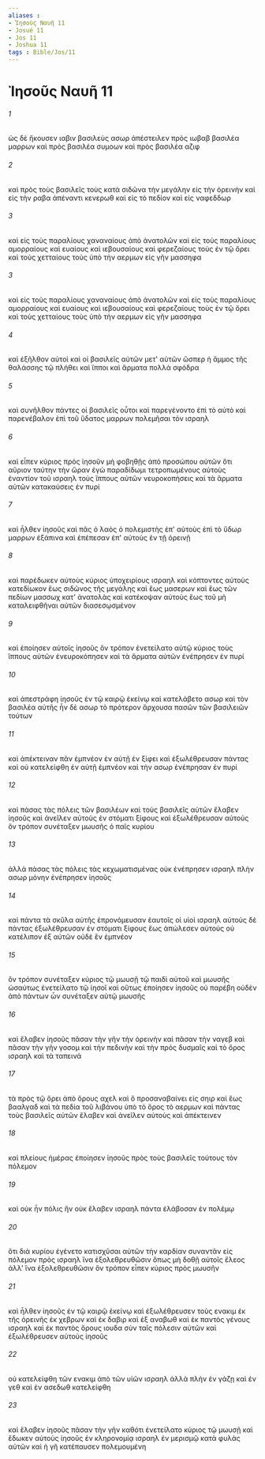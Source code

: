 ```yaml
---
aliases : 
- Ἰησοῦς Ναυῆ 11
- Josué 11
- Jos 11
- Joshua 11
tags : Bible/Jos/11
---
```


# Ἰησοῦς Ναυῆ 11

###### 1
ὡς δὲ ἤκουσεν ιαβιν βασιλεὺς ασωρ ἀπέστειλεν πρὸς ιωβαβ βασιλέα μαρρων καὶ πρὸς βασιλέα συμοων καὶ πρὸς βασιλέα αζιφ
###### 2
καὶ πρὸς τοὺς βασιλεῖς τοὺς κατὰ σιδῶνα τὴν μεγάλην εἰς τὴν ὀρεινὴν καὶ εἰς τὴν ραβα ἀπέναντι κενερωθ καὶ εἰς τὸ πεδίον καὶ εἰς ναφεδδωρ
###### 3
καὶ εἰς τοὺς παραλίους χαναναίους ἀπὸ ἀνατολῶν καὶ εἰς τοὺς παραλίους αμορραίους καὶ ευαίους καὶ ιεβουσαίους καὶ φερεζαίους τοὺς ἐν τῷ ὄρει καὶ τοὺς χετταίους τοὺς ὑπὸ τὴν αερμων εἰς γῆν μασσηφα
###### 3
καὶ εἰς τοὺς παραλίους χαναναίους ἀπὸ ἀνατολῶν καὶ εἰς τοὺς παραλίους αμορραίους καὶ ευαίους καὶ ιεβουσαίους καὶ φερεζαίους τοὺς ἐν τῷ ὄρει καὶ τοὺς χετταίους τοὺς ὑπὸ τὴν αερμων εἰς γῆν μασσηφα
###### 4
καὶ ἐξῆλθον αὐτοὶ καὶ οἱ βασιλεῖς αὐτῶν μετ' αὐτῶν ὥσπερ ἡ ἄμμος τῆς θαλάσσης τῷ πλήθει καὶ ἵπποι καὶ ἅρματα πολλὰ σφόδρα
###### 5
καὶ συνῆλθον πάντες οἱ βασιλεῖς οὗτοι καὶ παρεγένοντο ἐπὶ τὸ αὐτὸ καὶ παρενέβαλον ἐπὶ τοῦ ὕδατος μαρρων πολεμῆσαι τὸν ισραηλ
###### 6
καὶ εἶπεν κύριος πρὸς ἰησοῦν μὴ φοβηθῇς ἀπὸ προσώπου αὐτῶν ὅτι αὔριον ταύτην τὴν ὥραν ἐγὼ παραδίδωμι τετροπωμένους αὐτοὺς ἐναντίον τοῦ ισραηλ τοὺς ἵππους αὐτῶν νευροκοπήσεις καὶ τὰ ἅρματα αὐτῶν κατακαύσεις ἐν πυρί
###### 7
καὶ ἦλθεν ἰησοῦς καὶ πᾶς ὁ λαὸς ὁ πολεμιστὴς ἐπ' αὐτοὺς ἐπὶ τὸ ὕδωρ μαρρων ἐξάπινα καὶ ἐπέπεσαν ἐπ' αὐτοὺς ἐν τῇ ὀρεινῇ
###### 8
καὶ παρέδωκεν αὐτοὺς κύριος ὑποχειρίους ισραηλ καὶ κόπτοντες αὐτοὺς κατεδίωκον ἕως σιδῶνος τῆς μεγάλης καὶ ἕως μασερων καὶ ἕως τῶν πεδίων μασσωχ κατ' ἀνατολὰς καὶ κατέκοψαν αὐτοὺς ἕως τοῦ μὴ καταλειφθῆναι αὐτῶν διασεσῳσμένον
###### 9
καὶ ἐποίησεν αὐτοῖς ἰησοῦς ὃν τρόπον ἐνετείλατο αὐτῷ κύριος τοὺς ἵππους αὐτῶν ἐνευροκόπησεν καὶ τὰ ἅρματα αὐτῶν ἐνέπρησεν ἐν πυρί
###### 10
καὶ ἀπεστράφη ἰησοῦς ἐν τῷ καιρῷ ἐκείνῳ καὶ κατελάβετο ασωρ καὶ τὸν βασιλέα αὐτῆς ἦν δὲ ασωρ τὸ πρότερον ἄρχουσα πασῶν τῶν βασιλειῶν τούτων
###### 11
καὶ ἀπέκτειναν πᾶν ἐμπνέον ἐν αὐτῇ ἐν ξίφει καὶ ἐξωλέθρευσαν πάντας καὶ οὐ κατελείφθη ἐν αὐτῇ ἐμπνέον καὶ τὴν ασωρ ἐνέπρησαν ἐν πυρί
###### 12
καὶ πάσας τὰς πόλεις τῶν βασιλέων καὶ τοὺς βασιλεῖς αὐτῶν ἔλαβεν ἰησοῦς καὶ ἀνεῖλεν αὐτοὺς ἐν στόματι ξίφους καὶ ἐξωλέθρευσαν αὐτούς ὃν τρόπον συνέταξεν μωυσῆς ὁ παῖς κυρίου
###### 13
ἀλλὰ πάσας τὰς πόλεις τὰς κεχωματισμένας οὐκ ἐνέπρησεν ισραηλ πλὴν ασωρ μόνην ἐνέπρησεν ἰησοῦς
###### 14
καὶ πάντα τὰ σκῦλα αὐτῆς ἐπρονόμευσαν ἑαυτοῖς οἱ υἱοὶ ισραηλ αὐτοὺς δὲ πάντας ἐξωλέθρευσαν ἐν στόματι ξίφους ἕως ἀπώλεσεν αὐτούς οὐ κατέλιπον ἐξ αὐτῶν οὐδὲ ἓν ἐμπνέον
###### 15
ὃν τρόπον συνέταξεν κύριος τῷ μωυσῇ τῷ παιδὶ αὐτοῦ καὶ μωυσῆς ὡσαύτως ἐνετείλατο τῷ ἰησοῖ καὶ οὕτως ἐποίησεν ἰησοῦς οὐ παρέβη οὐδὲν ἀπὸ πάντων ὧν συνέταξεν αὐτῷ μωυσῆς
###### 16
καὶ ἔλαβεν ἰησοῦς πᾶσαν τὴν γῆν τὴν ὀρεινὴν καὶ πᾶσαν τὴν ναγεβ καὶ πᾶσαν τὴν γῆν γοσομ καὶ τὴν πεδινὴν καὶ τὴν πρὸς δυσμαῖς καὶ τὸ ὄρος ισραηλ καὶ τὰ ταπεινά
###### 17
τὰ πρὸς τῷ ὄρει ἀπὸ ὄρους αχελ καὶ ὃ προσαναβαίνει εἰς σηιρ καὶ ἕως βααλγαδ καὶ τὰ πεδία τοῦ λιβάνου ὑπὸ τὸ ὄρος τὸ αερμων καὶ πάντας τοὺς βασιλεῖς αὐτῶν ἔλαβεν καὶ ἀνεῖλεν αὐτοὺς καὶ ἀπέκτεινεν
###### 18
καὶ πλείους ἡμέρας ἐποίησεν ἰησοῦς πρὸς τοὺς βασιλεῖς τούτους τὸν πόλεμον
###### 19
καὶ οὐκ ἦν πόλις ἣν οὐκ ἔλαβεν ισραηλ πάντα ἐλάβοσαν ἐν πολέμῳ
###### 20
ὅτι διὰ κυρίου ἐγένετο κατισχῦσαι αὐτῶν τὴν καρδίαν συναντᾶν εἰς πόλεμον πρὸς ισραηλ ἵνα ἐξολεθρευθῶσιν ὅπως μὴ δοθῇ αὐτοῖς ἔλεος ἀλλ' ἵνα ἐξολεθρευθῶσιν ὃν τρόπον εἶπεν κύριος πρὸς μωυσῆν
###### 21
καὶ ἦλθεν ἰησοῦς ἐν τῷ καιρῷ ἐκείνῳ καὶ ἐξωλέθρευσεν τοὺς ενακιμ ἐκ τῆς ὀρεινῆς ἐκ χεβρων καὶ ἐκ δαβιρ καὶ ἐξ αναβωθ καὶ ἐκ παντὸς γένους ισραηλ καὶ ἐκ παντὸς ὄρους ιουδα σὺν ταῖς πόλεσιν αὐτῶν καὶ ἐξωλέθρευσεν αὐτοὺς ἰησοῦς
###### 22
οὐ κατελείφθη τῶν ενακιμ ἀπὸ τῶν υἱῶν ισραηλ ἀλλὰ πλὴν ἐν γάζῃ καὶ ἐν γεθ καὶ ἐν ασεδωθ κατελείφθη
###### 23
καὶ ἔλαβεν ἰησοῦς πᾶσαν τὴν γῆν καθότι ἐνετείλατο κύριος τῷ μωυσῇ καὶ ἔδωκεν αὐτοὺς ἰησοῦς ἐν κληρονομίᾳ ισραηλ ἐν μερισμῷ κατὰ φυλὰς αὐτῶν καὶ ἡ γῆ κατέπαυσεν πολεμουμένη
